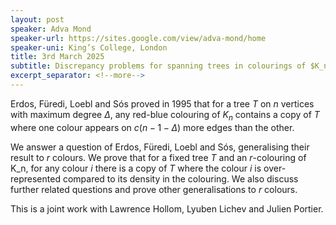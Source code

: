 ```yaml
---
layout: post
speaker: Adva Mond
speaker-url: https://sites.google.com/view/adva-mond/home
speaker-uni: King’s College, London
title: 3rd March 2025
subtitle: Discrepancy problems for spanning trees in colourings of $K_n$
excerpt_separator: <!--more-->
---
```

Erdos, Füredi, Loebl and Sós proved in 1995 that for a tree $T$ on $n$ vertices with maximum degree $\Delta$, any red-blue colouring of $K_n$ contains a copy of $T$ where one colour appears on $c(n−1−\Delta)$ more edges than the other.

We answer a question of Erdos, Füredi, Loebl and Sós, generalising their result to $r$ colours. We prove that for a fixed tree $T$ and an $r$-colouring of K_n, for any colour $i$ there is a copy of $T$ where the colour $i$ is over-represented compared to its density in the colouring. We also discuss further related questions and prove other generalisations to $r$ colours.

This is a joint work with Lawrence Hollom, Lyuben Lichev and Julien Portier.
<!--more-->

